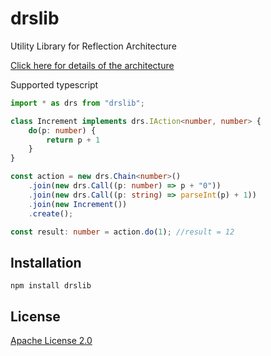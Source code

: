 # drslib

Utility Library for Reflection Architecture

[Click here for details of the architecture](https://gist.github.com/cocop/953ac9e9be10d5846705c873eb67d6fd)  

Supported typescript
```typescript
import * as drs from "drslib";

class Increment implements drs.IAction<number, number> {
    do(p: number) {
        return p + 1
    }
}

const action = new drs.Chain<number>()
    .join(new drs.Call((p: number) => p + "0"))
    .join(new drs.Call((p: string) => parseInt(p) + 1))
    .join(new Increment())
    .create();

const result: number = action.do(1); //result = 12
```


## Installation

```
npm install drslib
```

## License
[Apache License 2.0](https://github.com/cocop/drslib/blob/master/LICENSE)